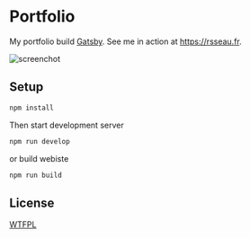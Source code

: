 # Portfolio

My portfolio build [Gatsby](https://www.gatsbyjs.com/). See me in action at <https://rsseau.fr>.

![screenchot](./public/screenshot.png)

## Setup

```bash
npm install
```

Then start development server

```bash
npm run develop
```

or build webiste

```bash
npm run build
```

## License

[WTFPL](http://www.wtfpl.net/)

